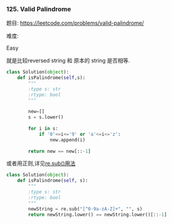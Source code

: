 ### 125. Valid Palindrome

题目:
<https://leetcode.com/problems/valid-palindrome/>


难度:

Easy



就是比较reversed string 和 原本的 string 是否相等.


```python
class Solution(object):
    def isPalindrome(self,s):
        """
        :type s: str
        :rtype: bool
        """
          
        new=[]  
        s = s.lower()  
  
        for i in s:  
            if '0'<=i<='9' or 'a'<=i<='z':  
                new.append(i)  
  
        return new == new[::-1]  
```

或者用正则,详见[re.sub()用法](https://www.jianshu.com/p/8c1d1a38f9b9)
```python
class Solution(object):
    def isPalindrome(self, s):
        """
        :type s: str
        :rtype: bool
        """
        newString = re.sub("[^0-9a-zA-Z]+", "", s)
        return newString.lower() == newString.lower()[::-1]
```

